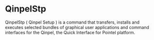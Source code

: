 # QinpelStp

QinpelStp ( Qinpel Setup ) is a command that transfers, installs and executes selected bundles of graphical user applications and command interfaces for the Qinpel, the Quick Interface for Pointel platform.
